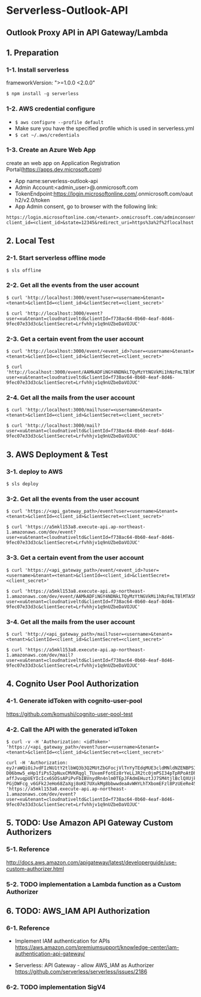 # Serverless-Outlook-API
## Outlook Proxy API in API Gateway/Lambda


## 1. Preparation
### 1-1. Install serverless
frameworkVersion: ">=1.0.0 <2.0.0"
```
$ npm install -g serverless
```

### 1-2. AWS credential configure
* ```$ aws configure --profile default```
* Make sure you have the specified profile which is used in serverless.yml
* ```$ cat ~/.aws/credentials```

### 1-3. Create an Azure Web App

create an web app on Application Registration Portal(https://apps.dev.microsoft.com)

* App name:serverless-outlook-api
* Admin Account:<admin_user>@<tenant>.onmicrosoft.com
* TokenEndpoint:https://login.microsoftonline.com/<tenant>.onmicrosoft.com/oauth2/v2.0/token
* App Admin consent, go to browser with the following link:
```
https://login.microsoftonline.com/<tenant>.onmicrosoft.com/adminconsent?client_id=<client_id>&state=12345&redirect_uri=https%3a%2f%2flocalhost
```


## 2. Local Test
### 2-1. Start serverless offline mode
```
$ sls offline
```

### 2-2. Get all the events from the user account
```
$ curl 'http://localhost:3000/event?user=<username>&tenant=<tenant>&clientId=<client_id>&clientSecret=<client_secret>'
```

```
$ curl 'http://localhost:3000/event?user=xu&tenant=cloudnativeltd&clientId=f738ac64-0b60-4eaf-8d46-9fec07e33d3c&clientSecret=Lrfvhhjv1q9nUZbeDaVOJUC'
```

### 2-3. Get a certain event from the user account
```
$ curl 'http://localhost:3000/event/<event_id>?user=<username>&tenant=<tenant>&clientId=<client_id>&clientSecret=<client_secret>'
```

```
$ curl 'http://localhost:3000/event/AAMkADFiNGY4NDNkLTQyMzYtNGVkMi1hNzFmLTBlMTA5NjQ1NTc0OQBGAAAAAABvQUD3H9TbQ7h4lEagnJEwBwBRJkKCQ9R3RITtxHO7XbsLAAAAAAENAABRJkKCQ9R3RITtxHO7XbsLAAAUgn2mAAA=?user=xu&tenant=cloudnativeltd&clientId=f738ac64-0b60-4eaf-8d46-9fec07e33d3c&clientSecret=Lrfvhhjv1q9nUZbeDaVOJUC'
```

### 2-4. Get all the mails from the user account
```
$ curl 'http://localhost:3000/mail?user=<username>&tenant=<tenant>&clientId=<client_id>&clientSecret=<client_secret>'
```

```
$ curl 'http://localhost:3000/mail?user=xu&tenant=cloudnativeltd&clientId=f738ac64-0b60-4eaf-8d46-9fec07e33d3c&clientSecret=Lrfvhhjv1q9nUZbeDaVOJUC'
```

## 3. AWS Deployment & Test
### 3-1. deploy to AWS
```$ sls deploy```

### 3-2. Get all the events from the user account
```
$ curl 'https://<api_gateway_path>/event?user=<username>&tenant=<tenant>&clientId=<client_id>&clientSecret=<client_secret>'
```

```
$ curl 'https://a5mkl153a8.execute-api.ap-northeast-1.amazonaws.com/dev/event?user=xu&tenant=cloudnativeltd&clientId=f738ac64-0b60-4eaf-8d46-9fec07e33d3c&clientSecret=Lrfvhhjv1q9nUZbeDaVOJUC'
```

### 3-3. Get a certain event from the user account
```
$ curl 'https://<api_gateway_path>/event/<event_id>?user=<username>&tenant=<tenant>&clientId=<client_id>&clientSecret=<client_secret>'
```

```
$ curl 'https://a5mkl153a8.execute-api.ap-northeast-1.amazonaws.com/dev/event/AAMkADFiNGY4NDNkLTQyMzYtNGVkMi1hNzFmLTBlMTA5NjQ1NTc0OQBGAAAAAABvQUD3H9TbQ7h4lEagnJEwBwBRJkKCQ9R3RITtxHO7XbsLAAAAAAENAABRJkKCQ9R3RITtxHO7XbsLAAAUgn2mAAA=?user=xu&tenant=cloudnativeltd&clientId=f738ac64-0b60-4eaf-8d46-9fec07e33d3c&clientSecret=Lrfvhhjv1q9nUZbeDaVOJUC'
```

### 3-4. Get all the mails from the user account
```
$ curl 'http://<api_gateway_path>/mail?user=<username>&tenant=<tenant>&clientId=<client_id>&clientSecret=<client_secret>'
```

```
$ curl 'https://a5mkl153a8.execute-api.ap-northeast-1.amazonaws.com/dev/mail?user=xu&tenant=cloudnativeltd&clientId=f738ac64-0b60-4eaf-8d46-9fec07e33d3c&clientSecret=Lrfvhhjv1q9nUZbeDaVOJUC'
```

## 4. Cognito User Pool Authorization

### 4-1. Generate idToken with cognito-user-pool
https://github.com/komushi/cognito-user-pool-test

### 4-2. Call the API with the generated idToken
```
$ curl -v -H 'Authorization: <idToken>' 'https://<api_gateway_path>/event?user=<username>&tenant=<tenant>&clientId=<client_id>&clientSecret=<client_secret>'
```

```
curl -H 'Authorization: eyJraWQiOiJvdFIzNU1tY2tlbWQ3b3Q2MUtZbGFocjVlTnYyTEdqMUE3cldMNldNZENBPSIsImFsZyI6IlJTMjU2In0.eyJzdWIiOiIwMmNhYzBlZi01ZWQwLTQ3YTEtOTQzYi0xZGU4YzAxYzdiMTYiLCJhdWQiOiI1aXRnN2RmdHNja3Y5bzRzMmtmY25sMTlibyIsImVtYWlsX3ZlcmlmaWVkIjp0cnVlLCJ0b2tlbl91c2UiOiJpZCIsImF1dGhfdGltZSI6MTQ4ODE2ODA1OSwiaXNzIjoiaHR0cHM6XC9cL2NvZ25pdG8taWRwLmFwLW5vcnRoZWFzdC0xLmFtYXpvbmF3cy5jb21cL2FwLW5vcnRoZWFzdC0xXzZETnNqQTc1YiIsImNvZ25pdG86dXNlcm5hbWUiOiJ4dSIsImV4cCI6MTQ4ODE3MTY1OSwiaWF0IjoxNDg4MTY4MDU5LCJlbWFpbCI6Inh1bGVpQGhvdG1haWwuY28uanAifQ.cBb7BBX_rGU29aflC-D06bmw5_eHp1fiPs52pNuxCMVKRqgl_TUxemFfotEz8rYeLLJR2tc0jmPSI34pTpRPoAtDh2oo5B8-affJvuqpUEYIcIcx6SOSsAPiPvFbIBVnydRn4nlm0TEpJFAdmEHuztJJ7SM4tjlBclQXUjk00DrhhZwrvWn_3ZiqIYRBhBA5SG1DKyyUyY0NbNdvYjOyKeAdwsGSPndnfoiOt_JNhb-PGjDWFcg_v6GFk2JeHo68ZaXgj8oKE7UXukMg8bbwwdeaAvWHYLhTXbomEFzl8PzUEeRe45OA0AEFgP_hIeBfwrGYHG9GkvYmykRcGruqKg' 'https://a5mkl153a8.execute-api.ap-northeast-1.amazonaws.com/dev/event?user=xu&tenant=cloudnativeltd&clientId=f738ac64-0b60-4eaf-8d46-9fec07e33d3c&clientSecret=Lrfvhhjv1q9nUZbeDaVOJUC'
```

## 5. TODO: Use Amazon API Gateway Custom Authorizers
### 5-1. Reference
http://docs.aws.amazon.com/apigateway/latest/developerguide/use-custom-authorizer.html

### 5-2. TODO implementation a Lambda function as a Custom Authorizer

## 6. TODO: AWS_IAM API Authorization
### 6-1. Reference
* Implement IAM authentication for APIs
https://aws.amazon.com/premiumsupport/knowledge-center/iam-authentication-api-gateway/

* Serverless: API Gateway - allow AWS_IAM as Authorizer
https://github.com/serverless/serverless/issues/2186

### 6-2. TODO implementation SigV4